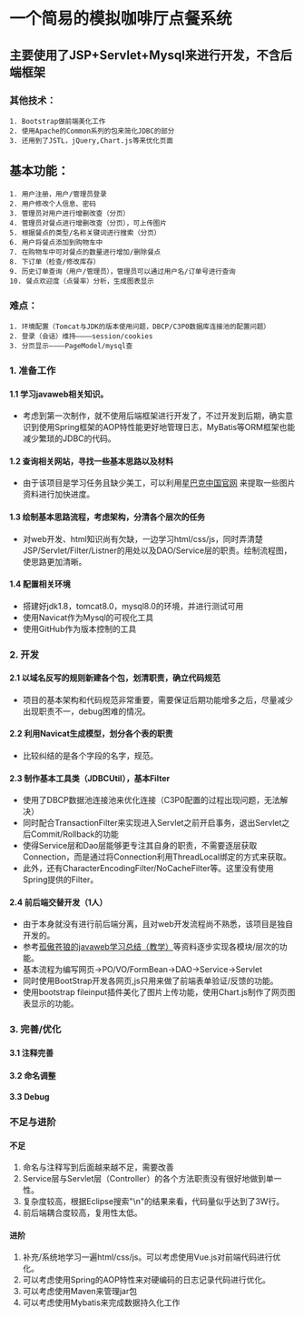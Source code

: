 # 一个简易的模拟咖啡厅点餐系统  
## 主要使用了JSP+Servlet+Mysql来进行开发，不含后端框架  
### 其他技术：  
    1. Bootstrap做前端美化工作  
    2. 使用Apache的Common系列的包来简化JDBC的部分  
    3. 还用到了JSTL，jQuery,Chart.js等来优化页面  
## 基本功能：  
    1. 用户注册，用户/管理员登录  
    2. 用户修改个人信息、密码  
    3. 管理员对用户进行增删改查（分页）  
    4. 管理员对餐点进行增删改查（分页），可上传图片  
    5. 根据餐点的类型/名称关键词进行搜索（分页）  
    6. 用户将餐点添加到购物车中  
    7. 在购物车中可对餐点的数量进行增加/删除餐点  
    8. 下订单（检查/修改库存）
    9. 历史订单查询（用户/管理员），管理员可以通过用户名/订单号进行查询
    10. 餐点欢迎度（点餐率）分析，生成图表显示
### 难点：
    1. 环境配置（Tomcat与JDK的版本使用问题，DBCP/C3P0数据库连接池的配置问题）
    2. 登录（会话）维持————session/cookies
    3. 分页显示————PageModel/mysql查



### 1. 准备工作  

#### 1.1 学习javaweb相关知识。  
  - 考虑到第一次制作，就不使用后端框架进行开发了，不过开发到后期，确实意识到使用Spring框架的AOP特性能更好地管理日志，MyBatis等ORM框架也能减少繁琐的JDBC的代码。  
#### 1.2 查询相关网站，寻找一些基本思路以及材料
  - 由于该项目是学习任务且缺少美工，可以利用[星巴克中国官网](https://www.starbucks.com.cn/) 来提取一些图片资料进行加快进度。
#### 1.3 绘制基本思路流程，考虑架构，分清各个层次的任务  
  - 对web开发、html知识尚有欠缺，一边学习html/css/js，同时弄清楚JSP/Servlet/Filter/Listner的用处以及DAO/Service层的职责。绘制流程图，使思路更加清晰。 
#### 1.4 配置相关环境
  - 搭建好jdk1.8，tomcat8.0，mysql8.0的环境，并进行测试可用  
  - 使用Navicat作为Mysql的可视化工具  
  - 使用GitHub作为版本控制的工具

  

### 2. 开发
#### 2.1 以域名反写的规则新建各个包，划清职责，确立代码规范
  - 项目的基本架构和代码规范非常重要，需要保证后期功能增多之后，尽量减少出现职责不一，debug困难的情况。
#### 2.2 利用Navicat生成模型，划分各个表的职责
  - 比较纠结的是各个字段的名字，规范。
#### 2.3 制作基本工具类（JDBCUtil），基本Filter
  - 使用了DBCP数据池连接池来优化连接（C3P0配置的过程出现问题，无法解决）  
  - 同时配合TransactionFilter来实现进入Servlet之前开启事务，退出Servlet之后Commit/Rollback的功能  
  - 使得Service层和Dao层能够更专注其自身的职责，不需要逐层获取Connection，而是通过将Connection利用ThreadLocal绑定的方式来获取。  
  - 此外，还有CharacterEncodingFilter/NoCacheFilter等。这里没有使用Spring提供的Filter。 
#### 2.4 前后端交替开发（1人）
  - 由于本身就没有进行前后端分离，且对web开发流程尚不熟悉，该项目是独自开发的。
  - 参考[孤傲苍狼的javaweb学习总结（教学）](https://www.cnblogs.com/xdp-gacl/category/574705.html)等资料逐步实现各模块/层次的功能。  
  - 基本流程为编写网页->PO/VO/FormBean->DAO->Service->Servlet  
  - 同时使用BootStrap开发各网页,js只用来做了前端表单验证/反馈的功能。  
  - 使用bootstrap fileinput插件美化了图片上传功能，使用Chart.js制作了网页图表显示的功能。

  

### 3. 完善/优化
#### 3.1 注释完善
#### 3.2 命名调整
#### 3.3 Debug  

  

### 不足与进阶
####  不足
  1. 命名与注释写到后面越来越不足，需要改善
  2. Service层与Servlet层（Controller）的各个方法职责没有很好地做到单一性。
  3. 复杂度较高，根据Eclipse搜索"\n"的结果来看，代码量似乎达到了3W行。
  4. 前后端耦合度较高，复用性太低。
#### 进阶
  1. 补充/系统地学习一遍html/css/js。可以考虑使用Vue.js对前端代码进行优化。
  2. 可以考虑使用Spring的AOP特性来对硬编码的日志记录代码进行优化。
  3. 可以考虑使用Maven来管理jar包
  4. 可以考虑使用Mybatis来完成数据持久化工作




